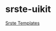 # srste-uikit
[Srste Templates](https://contactsrste.github.io/srste-uikit/index.html?page=Templates)